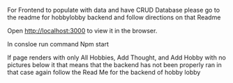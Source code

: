 For Frontend to populate with data and have CRUD Database 
please go to the readme for hobbylobby backend and follow directions on that Readme

Open [http://localhost:3000](http://localhost:3000) to view it in the browser.

In consloe run command 
Npm start


If page renders with only All Hobbies, Add Thought, and Add Hobby
with no pictures below it that means that the backend has not been properly ran 
in that case again follow the Read Me for the backend of hobby lobby
